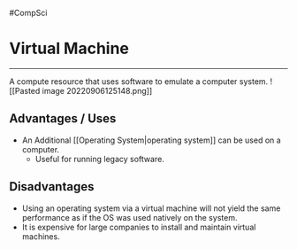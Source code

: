 #CompSci 

# Virtual Machine
---
A compute resource that uses software to emulate a computer system.
![[Pasted image 20220906125148.png]]
## Advantages / Uses
- An Additional [[Operating System|operating system]] can be used on a computer.
	- Useful for running legacy software.

## Disadvantages
- Using an operating system via a virtual machine will not yield the same performance as if the OS was used natively on the system.
- It is expensive for large companies to install and maintain virtual machines.